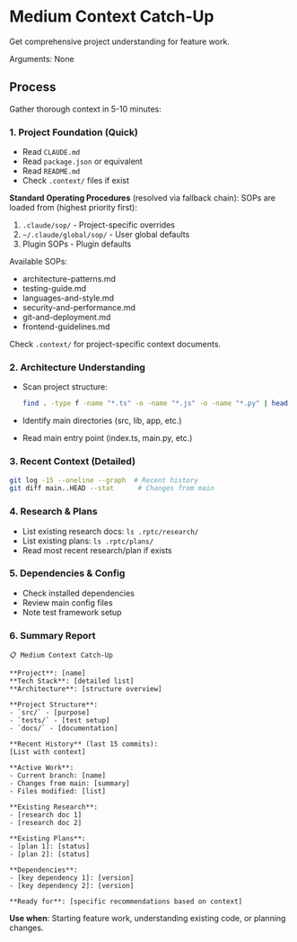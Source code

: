 # Medium Context Catch-Up

Get comprehensive project understanding for feature work.

Arguments: None

## Process

Gather thorough context in 5-10 minutes:

### 1. Project Foundation (Quick)

- Read `CLAUDE.md`
- Read `package.json` or equivalent
- Read `README.md`
- Check `.context/` files if exist

**Standard Operating Procedures** (resolved via fallback chain):
SOPs are loaded from (highest priority first):

1. `.claude/sop/` - Project-specific overrides
2. `~/.claude/global/sop/` - User global defaults
3. Plugin SOPs - Plugin defaults

Available SOPs:

- architecture-patterns.md
- testing-guide.md
- languages-and-style.md
- security-and-performance.md
- git-and-deployment.md
- frontend-guidelines.md

Check `.context/` for project-specific context documents.

### 2. Architecture Understanding

- Scan project structure:

  ```bash
  find . -type f -name "*.ts" -o -name "*.js" -o -name "*.py" | head -20
  ```

- Identify main directories (src, lib, app, etc.)
- Read main entry point (index.ts, main.py, etc.)

### 3. Recent Context (Detailed)

```bash
git log -15 --oneline --graph  # Recent history
git diff main..HEAD --stat      # Changes from main
```

### 4. Research & Plans

- List existing research docs: `ls .rptc/research/`
- List existing plans: `ls .rptc/plans/`
- Read most recent research/plan if exists

### 5. Dependencies & Config

- Check installed dependencies
- Review main config files
- Note test framework setup

### 6. Summary Report

```text
📋 Medium Context Catch-Up

**Project**: [name]
**Tech Stack**: [detailed list]
**Architecture**: [structure overview]

**Project Structure**:
- `src/` - [purpose]
- `tests/` - [test setup]
- `docs/` - [documentation]

**Recent History** (last 15 commits):
[List with context]

**Active Work**:
- Current branch: [name]
- Changes from main: [summary]
- Files modified: [list]

**Existing Research**:
- [research doc 1]
- [research doc 2]

**Existing Plans**:
- [plan 1]: [status]
- [plan 2]: [status]

**Dependencies**:
- [key dependency 1]: [version]
- [key dependency 2]: [version]

**Ready for**: [specific recommendations based on context]
```

**Use when**: Starting feature work, understanding existing code, or planning changes.
